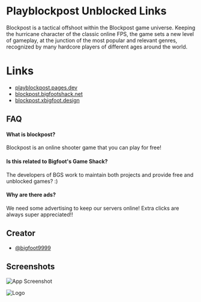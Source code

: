 
# Playblockpost Unblocked Links

Blockpost is a tactical offshoot within the Blockpost game universe. Keeping the hurricane character of the classic online FPS, the game sets a new level of gameplay, at the junction of the most popular and relevant genres, recognized by many hardcore players of different ages around the world.

# Links

- [playblockpost.pages.dev](https://playblockpost.pages.dev)
- [blockpost.bigfootshack.net](https://blockpost.bigfootshack.net)
- [blockpost.xbigfoot.design](https://blockpost.xbigfoot.design.)


## FAQ

#### What is blockpost? 

Blockpost is an online shooter game that you can play for free!
#### Is this related to Bigfoot's Game Shack?
The developers of BGS work to maintain both projects and provide free and unblocked games? :)

#### Why are there ads?
We need some advertising to keep our servers online! Extra clicks are always super appreciated!! 

## Creator

- [@bigfoot9999](https://www.github.com/bigfoot9999)





## Screenshots

![App Screenshot](https://play-lh.googleusercontent.com/26Fs3wWa0Dmt9V9Epci9O72cqM3OE4VhrVlFbauTtd7eggF-UPuqEnBGp1-EQPc69Q=w2560-h1440-rw)



![Logo](https://playblockpost.pages.dev/assets/images/blockpost-large-banner.jpg)


